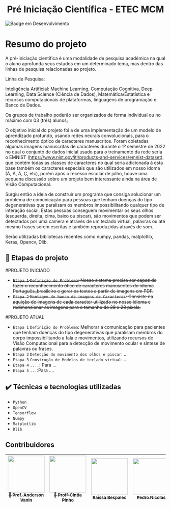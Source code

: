 <h1 align="center"> Pré Iniciação Científica - ETEC MCM </h1>

![Badge em Desenvolvimento](http://img.shields.io/static/v1?label=STATUS&message=EM%20DESENVOLVIMENTO&color=GREEN&style=for-the-badge)

# Resumo do projeto
A pré-iniciação científica é uma modalidade de pesquisa acadêmica na qual o aluno aprofunda seus estudos em um determinado tema, mas dentro das linhas de pesquisa relacionadas ao projeto.

Linha de Pesquisa:

Inteligência Artificial: Machine Learning, Computação Cognitiva, Deep Learning, Data Science (Ciência de Dados), Matemática/Estatística e recursos computacionais de plataformas, linguagens de programação e Banco de Dados.

 

Os grupos de trabalho poderão ser organizados de forma individual ou no máximo com 03 (três) alunos;

O objetivo inicial do projeto foi a de uma implementação de um modelo de aprendizado profundo, usando redes neurais convolucionais, para o reconhecimento óptico de caracteres manuscritos. Foram coletadas algumas imagens manuscritas de caracteres durante o 1º semestre de 2022 no qual o conjunto de dados inicial usado para o treinamento da rede seria o EMNIST (https://www.nist.gov/itl/products-and-services/emnist-dataset), que contém todas as classes de caracteres no qual seria adicionada à esta base também os caracteres especiais que são utilizados em nosso idoma (À, Á, Ã, Ç, etc), porém após o recesso escolar de julho, houve uma pequena discussão sobre um projeto bem interessante ainda na área de Visão Computacional.

Surgiu então a ideia de construir um programa que consiga solucionar um problema de comunicação para pessoas que tenham doenças do tipo degenerativas que paralisam os membros impossibilitando qualquer tipo de interação social. Estas pessoas conseguem movimentar os seus olhos (esquerda, direita, cima, baixo ou piscar), são movimentos que podem ser detectados por uma camera e através de um teclado virtual, palavras ou até mesmo frases serem escritas e também reproduzidas através de som.

Serão utilizadas bibliotecas recentes como numpy, pandas, matplotlib, Keras, Opencv, Dlib. 

## 🔨 Etapas do projeto

#PROJETO INICIADO
- ~~`Etapa 1` `Definição do Problema`: Nosso sistema precisa ser capaz de fazer o reconhecimento ótico de caracteres manuscritos do idioma Português_brasileiro e gerar os textos a partir de imagens em PDF.~~
- ~~`Etapa 2` `Montagem do banco de imagens de Caracteres`: Consiste na aquição de imagens de cada caracter utilizado no nosso idioma e redimensionar as imagens para o tamanho de 28 x 28 pixels.~~

#PROJETO ATUAL
- `Etapa 1` `Definição do Problema`: Melhorar a comunicação para pacientes que tenham doenças do tipo degenerativas que paralisam membros do corpo impossibilitando a fala e movimentos, utilizando recursos de Visão Computacional para a detecção de movimento ocular e síntese de palavras ou frases.
- `Etapa 2` `Detecção do movimento dos olhos e piscar`: ...
- `Etapa 3` `Construção de Modelos de teclado virtual`: ...
- `Etapa 4` `....`: Para ...
- `Etapa 5` `...`:Para ....


## ✔️ Técnicas e tecnologias utilizadas

- ``Python``
- ``OpenCV``
- ``Tensorflow``
- ``Numpy``
- ``Matplotlib``
- ``Dlib``


## Contribuidores

| [<img src="https://avatars.githubusercontent.com/u/101676959?s=96&v=4" width=115><br><sub>🚀 Prof. Anderson Vanin</sub>](https://github.com/profandersonvanin01) |  [<img src="https://avatars.githubusercontent.com/u/64447526?v=4" width=115><br><sub>🚀 Profª Cíntia Pinho</sub>](https://github.com/profcintiapinho)|  [<img src="https://avatars.githubusercontent.com/u/79861204?v=4" width=115><br><sub>Raissa Bespalec</sub>](https://github.com/rahbespalec)|  [<img src="https://avatars.githubusercontent.com/u/79856294?v=4" width=115><br><sub>Pedro Nicolas</sub>](https://github.com/projetos-nicolascosta)|  [<img src="https://avatars.githubusercontent.com/u/79860690?v=4" width=115><br><sub>Laura Jeronimo</sub>](https://github.com/laura-jeronimo) 
| :---: | :---: | :---: |:---: |:---: |
